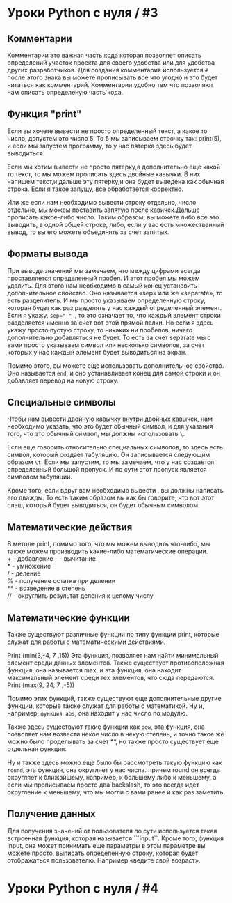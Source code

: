 # Уроки Python с нуля / #3
## **Комментарии**
Комментарии это важная часть кода которая позволяет описать определений участок проекта для своего удобства или для удобства других разработчиков. Для создания комментария используется ``#`` после  этого знака вы можете прописывать все что угодно и это будет читаться как комментарий. Комментарии удобно тем что позволяют нам описать определеную часть кода.
## **Функция "print"**
 Если вы хочете вывести не просто определенный текст, а какое то число, допустем это число 5. То 5 мы записываем строчку так: print(5), и если мы запустем программу, то у нас пятерка здесь будет выводиться.

  Если мы хотим вывести не просто пятерку,а дополнительно еще какой то текст, то мы можем прописать здесь двойные кавычки. В них напишем текст,и дальше эту пятерку,и она будет выведена как обычная строка. Если я такое запущу, все обработается корректно.
  
   Или же если нам необходимо вывести строку отдельно, число отдельно, мы можем поставить запятую после кавичек.Дальше прописать какое-либо число. Таким образом, вы можете либо все это выводить, в одной общей строке, либо, если у вас есть множественный вывод, то вы его можете объединять за счет запятых.
## Форматы вывода 
При выводе значений мы замечаем, что между цифрами всегда проставляется определенный пробел. И этот пробел мы можем удалить. Для этого нам необходимо в самый конец  установить дополнительное свойство. Оно называется «sep» или же «separate», то есть разделитель. И мы просто указываем определенную строку, которая будет как раз разделять у нас каждый определенный элемент. Если я укажу, ``sep="|" ``, то это означает то, что каждый элемент строки разделяется именно за счет вот этой прямой палки. Но если я здесь укажу просто пустую строку, то никаких ни пробелов, ничего дополнительно добавляться не будет. То есть за счет separate мы с вами просто указываем символ или несколько символов, за счет которых у нас каждый элемент будет выводиться на экран.

Помимо этого, вы можете еще использовать дополнительное свойство. Оно называется ``end``, и оно устанавливает конец для самой строки и он добавляет перевод на новую строку. 
## Специальные символы
Чтобы нам вывести двойную кавычку внутри двойных кавычек, нам необходимо указать, что это будет обычный символ, и для указания того, что это обычный символ, мы должны использовать ``\``. 

 Если еще говорить относительно специальных символов, то здесь есть символ, который создает табуляцию. Он записывается следующим образом ``\t``. Если мы запустим, то мы замечаем, что у нас создается определенный большой пропуск. И по сути этот пропуск является символом табуляции.
 
 Кроме того, если вдруг вам необходимо вывести \, вы должны написать его дважды. То есть таким образом вы как бы говорите, что вот этот слэш, который будет выводиться, он будет обычным символом.
 ## Математические действия 
 В методе print, помимо того, что мы можем выводить что-либо, мы также можем производить какие-либо математические операции.  
\+ - добавление
\- - вычитание  
\* - умножение  
/ - деление  
% - получение остатка при делении  
** - возведение в степень  
// - округлить результат деления к целому числу
## Математические функции 

Также существуют различные функции по типу функции print, которые служат для работы с математическими действиями. 

Print (min(3,-4, 7 ,15)) Эта функция, позволяет нам найти минимальный элемент среди данных элементов. Также существует противоположная функция, она называется max, и эта функция, она находит максимальный элемент среди тех элементов, что сюда передаются. Print (max(9, 24, 7 ,-5)) 

Помимо этих функций, также существуют еще дополнительные другие функции, которые также служат для работы с математикой. Ну и, например, ``функция abs``, она находит у нас число по модулю.  

Также здесь существуют такие функции как ``pow``, эта функция, она позволяет нам возвести некое число в некую степень, и точно такое же можно было проделывать за счет **, но также просто существует еще отдельная функция.   

Ну и также здесь можно еще было бы рассмотреть такую функцию как ``round``, эта функция, она округляет у нас числа. причем round он всегда округляет к ближайшему, например, к большему либо к меньшему, а если мы прописываем просто два backslash, то это всегда идет округление к меньшему, что мы могли с вами ранее и как раз заметить. 
## Получение данных 
 Для получения значений от пользователя по сути используется такая встроенная функция, которая называется ```input``. Кроме того, функция input, она может принимать еще параметры в этом параметре вы можете просто, выписать определенную строку, которая будет отображаться пользователю. Например «ведите свой возраст».
 
# Уроки Python с нуля / #4
